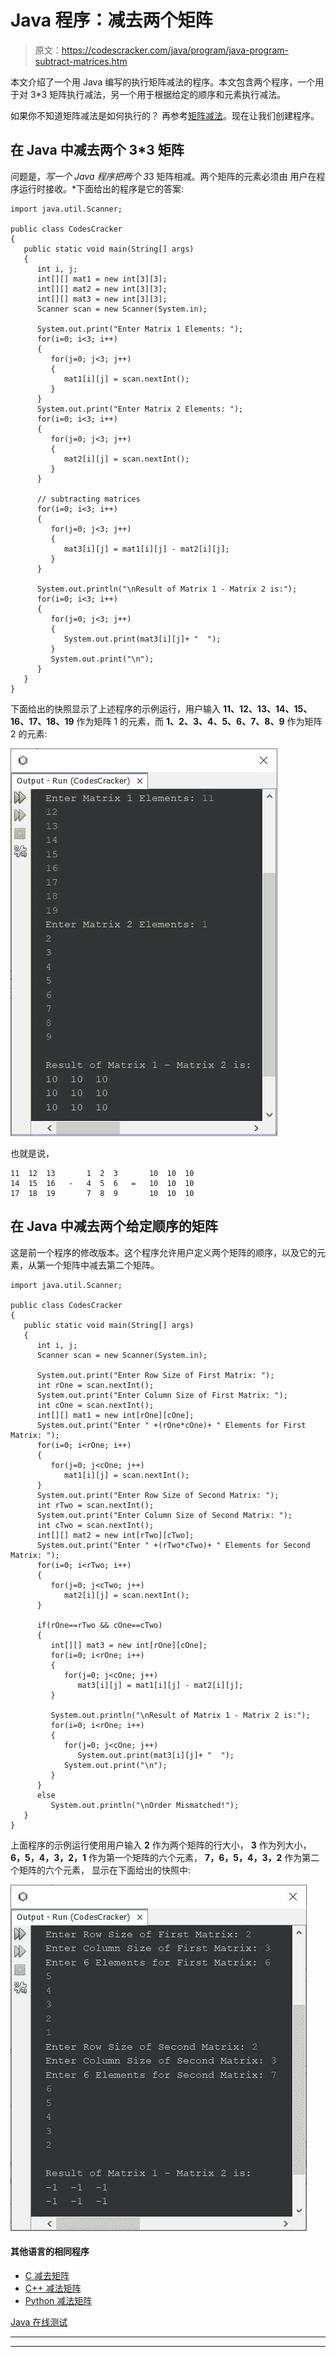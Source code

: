 # Java 程序：减去两个矩阵

> 原文：<https://codescracker.com/java/program/java-program-subtract-matrices.htm>

本文介绍了一个用 Java 编写的执行矩阵减法的程序。本文包含两个程序，一个用于对 3*3 矩阵执行减法，另一个用于根据给定的顺序和元素执行减法。

如果你不知道矩阵减法是如何执行的？
再参考[矩阵减法](/nonprog/matrix-subtraction.htm)。现在让我们创建程序。

## 在 Java 中减去两个 3*3 矩阵

问题是，*写一个 Java 程序把两个 3*3 矩阵相减。两个矩阵的元素必须由 用户在程序运行时接收。*下面给出的程序是它的答案:

```
import java.util.Scanner;

public class CodesCracker
{
   public static void main(String[] args)
   {
      int i, j;
      int[][] mat1 = new int[3][3];
      int[][] mat2 = new int[3][3];
      int[][] mat3 = new int[3][3];
      Scanner scan = new Scanner(System.in);

      System.out.print("Enter Matrix 1 Elements: ");
      for(i=0; i<3; i++)
      {
         for(j=0; j<3; j++)
         {
            mat1[i][j] = scan.nextInt();
         }
      }
      System.out.print("Enter Matrix 2 Elements: ");
      for(i=0; i<3; i++)
      {
         for(j=0; j<3; j++)
         {
            mat2[i][j] = scan.nextInt();
         }
      }

      // subtracting matrices
      for(i=0; i<3; i++)
      {
         for(j=0; j<3; j++)
         {
            mat3[i][j] = mat1[i][j] - mat2[i][j];
         }
      }

      System.out.println("\nResult of Matrix 1 - Matrix 2 is:");
      for(i=0; i<3; i++)
      {
         for(j=0; j<3; j++)
         {
            System.out.print(mat3[i][j]+ "  ");
         }
         System.out.print("\n");
      }
   }
}
```

下面给出的快照显示了上述程序的示例运行，用户输入 **11、12、13、14、15、16、17、18、19** 作为矩阵 1 的元素，而 **1、2、3、4、5、6、7、8、9** 作为矩阵 2 的元素:

![java subtract two matrices](img/65f9c9cb4bf86d3df88b692531487791.png)

也就是说，

```
11  12  13       1  2  3       10  10  10
14  15  16   -   4  5  6   =   10  10  10
17  18  19       7  8  9       10  10  10
```

## 在 Java 中减去两个给定顺序的矩阵

这是前一个程序的修改版本。这个程序允许用户定义两个矩阵的顺序，以及它的元素，从第一个矩阵中减去第二个矩阵。

```
import java.util.Scanner;

public class CodesCracker
{
   public static void main(String[] args)
   {
      int i, j;
      Scanner scan = new Scanner(System.in);

      System.out.print("Enter Row Size of First Matrix: ");
      int rOne = scan.nextInt();
      System.out.print("Enter Column Size of First Matrix: ");
      int cOne = scan.nextInt();
      int[][] mat1 = new int[rOne][cOne];
      System.out.print("Enter " +(rOne*cOne)+ " Elements for First Matrix: ");
      for(i=0; i<rOne; i++)
      {
         for(j=0; j<cOne; j++)
            mat1[i][j] = scan.nextInt();
      }
      System.out.print("Enter Row Size of Second Matrix: ");
      int rTwo = scan.nextInt();
      System.out.print("Enter Column Size of Second Matrix: ");
      int cTwo = scan.nextInt();
      int[][] mat2 = new int[rTwo][cTwo];
      System.out.print("Enter " +(rTwo*cTwo)+ " Elements for Second Matrix: ");
      for(i=0; i<rTwo; i++)
      {
         for(j=0; j<cTwo; j++)
            mat2[i][j] = scan.nextInt();
      }

      if(rOne==rTwo && cOne==cTwo)
      {
         int[][] mat3 = new int[rOne][cOne];
         for(i=0; i<rOne; i++)
         {
            for(j=0; j<cOne; j++)
               mat3[i][j] = mat1[i][j] - mat2[i][j];
         }

         System.out.println("\nResult of Matrix 1 - Matrix 2 is:");
         for(i=0; i<rOne; i++)
         {
            for(j=0; j<cOne; j++)
               System.out.print(mat3[i][j]+ "  ");
            System.out.print("\n");
         }
      }
      else
         System.out.println("\nOrder Mismatched!");
   }
}
```

上面程序的示例运行使用用户输入 **2** 作为两个矩阵的行大小， **3** 作为列大小， **6，5，4，3，2，1** 作为第一个矩阵的六个元素， **7，6，5，4，3，2** 作为第二个矩阵的六个元素， 显示在下面给出的快照中:

![matrix subtraction in Java](img/401c38e18ffccb4faa4c5324525c26a2.png)

#### 其他语言的相同程序

*   [C 减去矩阵](/c/program/c-program-subtract-matrices.htm)
*   [C++ 减法矩阵](/cpp/program/cpp-program-subtract-matrices.htm)
*   [Python 减法矩阵](/python/program/python-program-subtract-two-matrices.htm)

[Java 在线测试](/exam/showtest.php?subid=1)

* * *

* * *